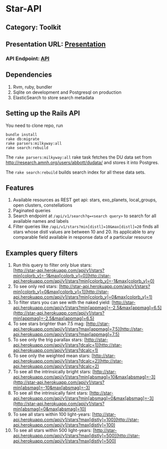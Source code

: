 Star-API
========

## Category: Toolkit
## Presentation URL: [Presentation](https://speakerdeck.com/surenm/building-rest-api-for-digital-universe)
### API Endpoint: [API](https://star-api.herokuapp.com) 


## Dependencies

1. Rvm, ruby, bundler
2. Sqlite on development and Postgresql on production
3. ElasticSearch to store search metadata
 
## Setting up the Rails API

You need to clone repo, run 
```
bundle install
rake db:migrate
rake parsers:milkyway:all
rake search:rebuild
```

The ```rake parsers:milkyway:all``` rake task fetches the DU data set from http://research.amnh.org/users/abbott/dudata/ and stores it into Postgres.

The ```rake search:rebuild``` builds search index for all these data sets.


## Features

1. Available resources as REST get api: stars, exo_planets, local_groups, open clusters, constellations
2. Paginated queries
3. Search endpoint at ```/api/v1/search?q=<search query>``` to search for all available names and labels
4. Filter queries like ```/api/v1/stars?min[distl]=10&max[distl]=20``` finds all stars whose distl values are between 10 and 20. Its applicable to any comparable field available in response data of a particular resource

## Examples query filters

1. Run this query to filter only blue stars:  
[http://star-api.herokuapp.com/api/v1/stars?min[colorb_v]=-1&max[colorb_v]=0](http://star-api.herokuapp.com/api/v1/stars?min[colorb_v]=-1&max[colorb_v]=0)
2. To see only red stars:
[http://star-api.herokuapp.com/api/v1/stars?min[colorb_v]=0&max[colorb_v]=1](http://star-api.herokuapp.com/api/v1/stars?min[colorb_v]=0&max[colorb_v]=1)
3. To filter stars you can see with the naked yield: 
[http://star-api.herokuapp.com/api/v1/stars?min[appmag]=-2.5&max[appmag]=6.5](http://star-api.herokuapp.com/api/v1/stars?min[appmag]=-2.5&max[appmag]=6.5)
4. To see stars brighter than 7.5 mag: 
[http://star-api.herokuapp.com/api/v1/stars?max[appmag]=7.5](http://star-api.herokuapp.com/api/v1/stars?max[appmag]=7.5)
5. To see only the trig parallax stars: 
[http://star-api.herokuapp.com/api/v1/stars?dcalc=1](http://star-api.herokuapp.com/api/v1/stars?dcalc=1)
6.  To see only the weighted mean stars: 
[http://star-api.herokuapp.com/api/v1/stars?dcalc=2](http://star-api.herokuapp.com/api/v1/stars?dcalc=2)
7. To see all the intrinsically bright stars:
[http://star-api.herokuapp.com/api/v1/stars?min[absmag]=10&max[absmag]=-3](http://star-api.herokuapp.com/api/v1/stars?min[absmag]=-10&max[absmag]=-3)
8. To see all the intrinsically faint stars: 
[http://star-api.herokuapp.com/api/v1/stars?min[absmag]=0&max[absmag]=-3](http://star-api.herokuapp.com/api/v1/stars?min[absmag]=0&max[absmag]=10)
9. To see all stars within 100 light-years:
[http://star-api.herokuapp.com/api/v1/stars?max[distly]=100](http://star-api.herokuapp.com/api/v1/stars?max[distly]=100)
9. To see all stars within 500 light-years:
[http://star-api.herokuapp.com/api/v1/stars?max[distly]=500](http://star-api.herokuapp.com/api/v1/stars?max[distly]=500)
